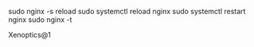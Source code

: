 sudo nginx -s reload
sudo systemctl reload nginx
sudo systemctl restart nginx
sudo nginx -t


Xenoptics@1